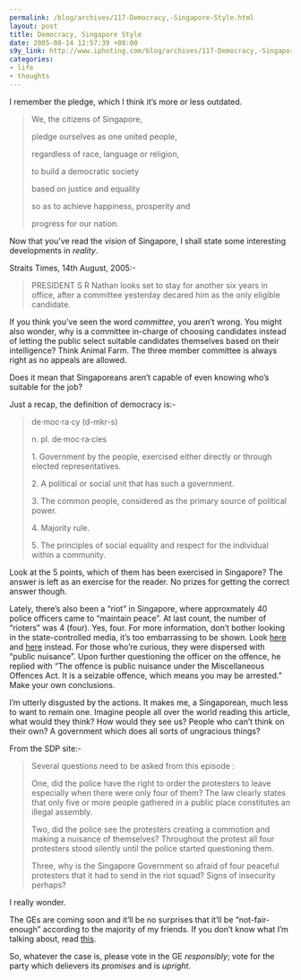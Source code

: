 ```yaml
--- 
permalink: /blog/archives/117-Democracy,-Singapore-Style.html
layout: post
title: Democracy, Singapore Style
date: 2005-08-14 12:57:39 +08:00
s9y_link: http://www.iphoting.com/blog/archives/117-Democracy,-Singapore-Style.html
categories: 
- life
- thoughts
---
```

<p class="whiteline"><p>I remember the pledge, which I think it&#8217;s more or less outdated.</p>
</p><blockquote><p class="break">We, the citizens of Singapore,</p><p class="break">pledge ourselves as one united people,</p><p class="break">regardless of race, language or religion,</p><p class="break">to build a democratic society</p><p class="break">based on justice and equality</p><p class="break">so as to achieve happiness, prosperity and</p><p class="break">progress for our nation.</p></blockquote><p>
</p><p class="whiteline"><p>Now that you&#8217;ve read the <i>vision</i> of Singapore, I shall state some interesting developments in <i>reality</i>.</p>
</p><p class="whiteline"><p>Straits Times, 14th August, 2005:-</p>
</p><blockquote><p class="break">PRESIDENT S R Nathan looks set to stay for another six years in office, after a committee yesterday decared him as the only eligible candidate.</p></blockquote><p>
</p><p class="whiteline"><p>If you think you&#8217;ve seen the word <em>committee</em>, you aren&#8217;t wrong. You might also wonder, why is a committee in-charge of choosing candidates instead of letting the public select suitable candidates themselves based on their intelligence? Think Animal Farm. The three member committee is always right as no appeals are allowed.</p>
</p><p class="whiteline"><p>Does it mean that Singaporeans aren&#8217;t capable of even knowing who&#8217;s suitable for the job?</p>
</p><p class="whiteline"><p>Just a recap, the definition of democracy is:-</p>
</p><blockquote><p class="break">de·moc·ra·cy (d-mkr-s)</p><p class="whiteline">n. pl. de·moc·ra·cies
</p><p class="break">   1. Government by the people, exercised either directly or through elected representatives.</p><p class="break">   2. A political or social unit that has such a government.</p><p class="break">   3. The common people, considered as the primary source of political power.</p><p class="break">   4. Majority rule.</p><p class="break">   5. The principles of social equality and respect for the individual within a community.</p></blockquote><p>
</p><p class="whiteline"><p>Look at the 5 points, which of them has been exercised in Singapore? The answer is left as an exercise for the reader. No prizes for getting the correct answer though.</p>
</p><p class="whiteline"><p>Lately, there&#8217;s also been a &#8220;riot&#8221; in Singapore, where approxmately 40 police officers came to &#8220;maintain peace&#8221;. At last count, the number of &#8220;rioters&#8221; was 4 (four). Yes, four. For more information, don&#8217;t bother looking in the state-controlled media, it&#8217;s too embarrassing to be shown. Look <a onclick="_gaq.push(['_trackPageview', '/extlink/english.aljazeera.net/NR/exeres/D939D1FD-3FC9-4644-8A28-A8E4F835AAF9.htm']);"  href="http://english.aljazeera.net/NR/exeres/D939D1FD-3FC9-4644-8A28-A8E4F835AAF9.htm">here </a> and <a onclick="_gaq.push(['_trackPageview', '/extlink/www.singaporedemocrat.org/articlenkfprotest1.html']);"  href="http://www.singaporedemocrat.org/articlenkfprotest1.html">here</a> instead. For those who&#8217;re curious, they were dispersed with &#8220;public nuisance&#8221;. Upon further questioning the officer on the offence, he replied with “The offence is public nuisance under the Miscellaneous Offences Act. It is a seizable offence, which means you may be arrested.” Make your own conclusions.</p>
</p><p class="whiteline"><p>I&#8217;m utterly disgusted by the actions. It makes me, a Singaporean, much less to want to remain one. Imagine people all over the world reading this article, what would they think? How would they see us? People who can&#8217;t think on their own? A government which does all sorts of ungracious things?</p>
</p><p class="whiteline"><p>From the SDP site:-</p>
</p><blockquote><p class="whiteline">Several questions need to be asked from this episode :
</p><p class="whiteline">One, did the police have the right to order the protesters to leave especially when there were only four of them? The law clearly states that only five or more people gathered in a public place constitutes an illegal assembly.
</p><p class="whiteline">Two, did the police see the protesters creating a commotion and making a nuisance of themselves? Throughout the protest all four protesters stood silently until the police started questioning them.
</p><p class="break">Three, why is the Singapore Government so afraid of four peaceful protesters that it had to send in the riot squad? Signs of insecurity perhaps?</p></blockquote><p>
</p><p class="whiteline"><p>I really wonder.</p>
</p><p class="whiteline"><p>The GEs are coming soon and it&#8217;ll be no surprises that it&#8217;ll be &#8220;not-fair-enough&#8221; according to the majority of my friends. If you don&#8217;t know what I&#8217;m talking about, read <a onclick="_gaq.push(['_trackPageview', '/extlink/en.wikipedia.org/wiki/Gerrymander']);"  href="http://en.wikipedia.org/wiki/Gerrymander">this</a>.</p>
</p><p class="break"><p>So, whatever the case is, please vote in the GE <em>responsibly</em>; vote for the party which delievers its <em>promises</em> and is <em>upright</em>.</p></p>

